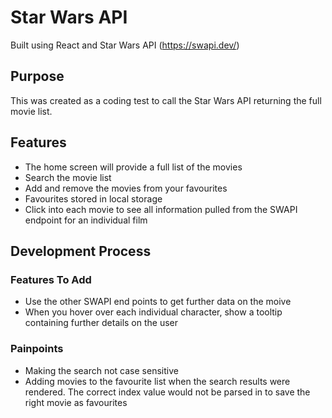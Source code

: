 # Star Wars API

Built using React and Star Wars API (https://swapi.dev/)

## Purpose

This was created as a coding test to call the Star Wars API returning the full movie list. 

## Features

- The home screen will provide a full list of the movies 
- Search the movie list
- Add and remove the movies from your favourites
- Favourites stored in local storage
- Click into each movie to see all information pulled from the SWAPI endpoint for an individual film

## Development Process

### Features To Add

- Use the other SWAPI end points to get further data on the moive
- When you hover over each individual character, show a tooltip containing further details on the user

### Painpoints

- Making the search not case sensitive
- Adding movies to the favourite list when the search results were rendered. The correct index value would not be parsed in to save the right movie as favourites